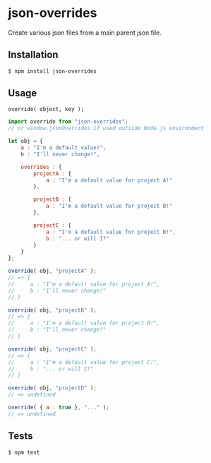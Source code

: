 # json-overrides

Create various json files from a main parent json file.

## Installation

```bash
$ npm install json-overrides
```

## Usage

`override( object, key );`

```javascript
import override from "json-overrides";
// or window.jsonOverrides if used outside Node.js environment

let obj = {
    a : "I'm a default value!",
    b : "I'll never change!",

    overrides : {
        projectA : {
            a : "I'm a default value for project A!"
        },

        projectB : {
            a : "I'm a default value for project B!"
        },

        projectC : {
            a : "I'm a default value for project B!",
            b : "... or will I?"
        }
    }
};

override( obj, "projectA" );
// => {
//     a : "I'm a default value for project A!",
//     b : "I'll never change!"
// }

override( obj, "projectB" );
// => {
//     a : "I'm a default value for project B!",
//     b : "I'll never change!"
// }

override( obj, "projectC" );
// => {
//     a : "I'm a default value for project C!",
//     b : "... or will I?"
// }

override( obj, "projectD" );
// => undefined

override( { a : true }, "..." );
// => undefined
```

## Tests

```bash
$ npm test
```
